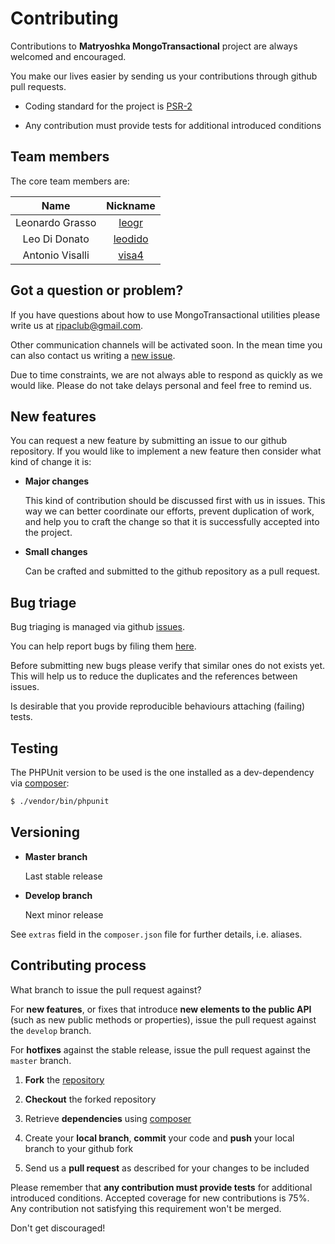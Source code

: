 # Contributing

Contributions to **Matryoshka MongoTransactional** project are always welcomed and encouraged.

You make our lives easier by sending us your contributions through github pull requests.

* Coding standard for the project is [PSR-2](https://github.com/php-fig/fig-standards/blob/master/accepted/PSR-2-coding-style-guide.md)

* Any contribution must provide tests for additional introduced conditions

## Team members

The core team members are:

| Name            | Nickname                             |
|:---------------:|:------------------------------------:|
| Leonardo Grasso | [leogr](http://github.com/leogr)     |
| Leo Di Donato   | [leodido](http://github.com/leodido) |
| Antonio Visalli | [visa4](http://github.com/visa4)     |

## Got a question or problem?

If you have questions about how to use MongoTransactional utilities please write us at <ripaclub@gmail.com>.

Other communication channels will be activated soon. In the mean time you can also contact us writing a [new issue](https://github.com/matryoshka-model/mongo-transactional/issues/new).

Due to time constraints, we are not always able to respond as quickly as we would like. Please do not take delays personal and feel free to remind us.

## New features

You can request a new feature by submitting an issue to our github repository. If you would like to implement a new feature then consider what kind of change it is:

* **Major changes**

    This kind of contribution should be discussed first with us in issues. This way we can better coordinate our efforts, prevent duplication of work, and help you to craft the change so that it is successfully accepted into the project.

* **Small changes**

    Can be crafted and submitted to the github repository as a pull request.

## Bug triage

Bug triaging is managed via github [issues](https://github.com/matryoshka-model/mongo-transactional/issues).

You can help report bugs by filing them [here](https://github.com/matryoshka-model/mongo-transactional/issues).

Before submitting new bugs please verify that similar ones do not exists yet. This will help us to reduce the duplicates and the references between issues.

Is desirable that you provide reproducible behaviours attaching (failing) tests.

## Testing

The PHPUnit version to be used is the one installed as a dev-dependency via [composer](https://getcomposer.org/):

```bash
$ ./vendor/bin/phpunit
```

## Versioning

- **Master branch**

    Last stable release

- **Develop branch**

    Next minor release

See `extras` field in the `composer.json` file for further details, i.e. aliases.

## Contributing process

What branch to issue the pull request against?

For **new features**, or fixes that introduce **new elements to the public API** (such as new public methods or properties), issue the pull request against the `develop` branch.

For **hotfixes** against the stable release, issue the pull request against the `master` branch.

1. **Fork** the [repository](https://github.com/matryoshka-model/mongo-transactional/fork)

2. **Checkout** the forked repository

3. Retrieve **dependencies** using [composer](https://getcomposer.org/)

4. Create your **local branch**, **commit** your code and **push** your local branch to your github fork

5. Send us a **pull request** as described for your changes to be included

Please remember that **any contribution must provide tests** for additional introduced conditions. Accepted coverage for new contributions is 75%. Any contribution not satisfying this requirement won't be merged.

Don't get discouraged!
